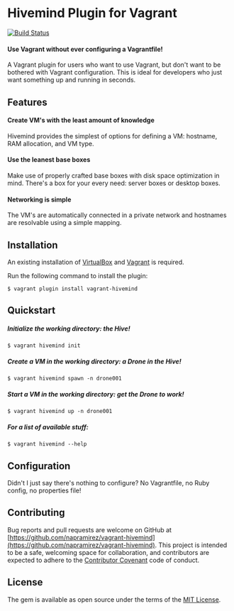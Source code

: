 # Hivemind Plugin for Vagrant

[![Build Status](https://travis-ci.org/napramirez/vagrant-hivemind.svg?branch=master)](https://travis-ci.org/napramirez/vagrant-hivemind)

#### Use Vagrant without ever configuring a Vagrantfile!

A Vagrant plugin for users who want to use Vagrant, but don't want to be bothered with Vagrant configuration. This is ideal for developers who just want something up and running in seconds.


## Features
#### Create VM's with the least amount of knowledge

Hivemind provides the simplest of options for defining a VM: hostname, RAM allocation, and VM type.

#### Use the leanest base boxes

Make use of properly crafted base boxes with disk space optimization in mind.  There's a box for your every need: server boxes or desktop boxes.

#### Networking is simple

The VM's are automatically connected in a private network and hostnames are resolvable using a simple mapping.

## Installation

An existing installation of [VirtualBox](https://www.virtualbox.org/) and [Vagrant](https://www.vagrantup.com/) is required.

Run the following command to install the plugin:

    $ vagrant plugin install vagrant-hivemind

## Quickstart

##### Initialize the working directory: *the Hive!*

    $ vagrant hivemind init

##### Create a VM in the working directory: *a Drone in the Hive!*

    $ vagrant hivemind spawn -n drone001

##### Start a VM in the working directory: *get the Drone to work!*

    $ vagrant hivemind up -n drone001

##### For a list of available stuff:

    $ vagrant hivemind --help

## Configuration

Didn't I just say there's nothing to configure? No Vagrantfile, no Ruby config, no properties file!

## Contributing

Bug reports and pull requests are welcome on GitHub at [https://github.com/napramirez/vagrant-hivemind](https://github.com/napramirez/vagrant-hivemind). This project is intended to be a safe, welcoming space for collaboration, and contributors are expected to adhere to the [Contributor Covenant](contributor-covenant.org) code of conduct.


## License

The gem is available as open source under the terms of the [MIT License](http://opensource.org/licenses/MIT).

